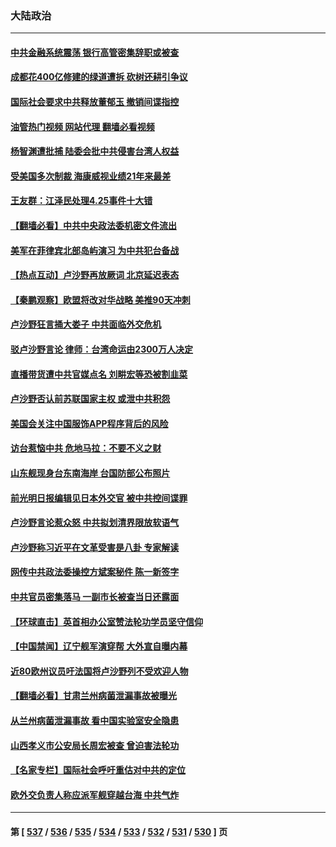 ### 大陆政治
---
#### [中共金融系统震荡 银行高管密集辞职或被查](../../pages/ncid277/n13981122.md?04251645) 
#### [成都花400亿修建的绿道遭拆 砍树还耕引争议](../../pages/ncid277/n13980976.md?04251645) 
#### [国际社会要求中共释放董郁玉 撤销间谍指控](../../pages/ncid277/n13981116.md?04251645) 
#### [油管热门视频 网站代理 翻墙必看视频](http://138.2.39.72:81/youtube.html?epic-marker?04251645)
#### [杨智渊遭批捕 陆委会批中共侵害台湾人权益](../../pages/ncid277/n13981069.md?04251645) 
#### [受美国多次制裁 海康威视业绩21年来最差](../../pages/ncid277/n13981088.md?04251645) 
#### [王友群：江泽民处理4.25事件十大错](../../pages/ncid277/n13981032.md?04251645) 
#### [【翻墙必看】中共中央政法委机密文件流出](../../pages/ncid277/n13981059.md?04251645) 
#### [美军在菲律宾北部岛屿演习 为中共犯台备战](../../pages/ncid277/n13980840.md?04251645) 
#### [【热点互动】卢沙野再放厥词 北京延迟表态](../../pages/ncid277/n13980923.md?04251645) 
#### [【秦鹏观察】欧盟将改对华战略 美推90天冲刺](../../pages/ncid277/n13980904.md?04251645) 
#### [卢沙野狂言捅大娄子 中共面临外交危机](../../pages/ncid277/n13980887.md?04251645) 
#### [驳卢沙野言论 律师：台湾命运由2300万人决定](../../pages/ncid277/n13980323.md?04251645) 
#### [直播带货遭中共官媒点名 刘畊宏等恐被割韭菜](../../pages/ncid277/n13980813.md?04251645) 
#### [卢沙野否认前苏联国家主权 或泄中共积怨](../../pages/ncid277/n13980880.md?04251645) 
#### [美国会关注中国服饰APP程序背后的风险](../../pages/ncid277/n13980854.md?04251645) 
#### [访台惹恼中共 危地马拉：不要不义之财](../../pages/ncid277/n13980764.md?04251645) 
#### [山东舰现身台东南海岸 台国防部公布照片](../../pages/ncid277/n13980793.md?04251645) 
#### [前光明日报编辑见日本外交官 被中共控间谍罪](../../pages/ncid277/n13980773.md?04251645) 
#### [卢沙野言论惹众怒 中共拟划清界限放软语气](../../pages/ncid277/n13980501.md?04251645) 
#### [卢沙野称习近平在文革受害是八卦 专家解读](../../pages/ncid277/n13980505.md?04251645) 
#### [网传中共政法委操控方斌案秘件 陈一新签字](../../pages/ncid277/n13980500.md?04251645) 
#### [中共官员密集落马 一副市长被查当日还露面](../../pages/ncid277/n13980309.md?04251645) 
#### [【环球直击】英首相办公室赞法轮功学员坚守信仰](../../pages/ncid277/n13980406.md?04251645) 
#### [【中国禁闻】辽宁舰军演穿帮 大外宣自曝内幕](../../pages/ncid277/n13980407.md?04251645) 
#### [近80欧州议员吁法国将卢沙野列不受欢迎人物](../../pages/ncid277/n13980102.md?04251645) 
#### [【翻墙必看】甘肃兰州病菌泄漏事故被曝光](../../pages/ncid277/n13980224.md?04251645) 
#### [从兰州病菌泄漏事故 看中国实验室安全隐患](../../pages/ncid277/n13979169.md?04251645) 
#### [山西孝义市公安局长周宏被查 曾迫害法轮功](../../pages/ncid277/n13979917.md?04251645) 
#### [【名家专栏】国际社会呼吁重估对中共的定位](../../pages/ncid277/n13979320.md?04251645) 
#### [欧外交负责人称应派军舰穿越台海 中共气炸](../../pages/ncid277/n13979849.md?04251645) 

---
#### 第 [ [537](./537.md?04251645) / [536](./536.md?04251645) / [535](./535.md?04251645) / [534](./534.md?04251645) / [533](./533.md?04251645) / [532](./532.md?04251645) / [531](./531.md?04251645) / [530](./530.md?04251645) ] 页
